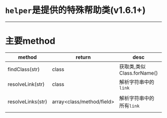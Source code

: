 # `helper`是提供的特殊帮助类(v1.6.1+)

---

# 主要method

| method  |  return  |  desc  |  Demo  |
| ------------ | ------------ | ------------ |------------ |
| findClass(str) | class | 获取类,类似Class.forName() | helper.findClass("java.lang.String")| 
| resolveLink(str) | class | 解析字符串中的`link` | helper.resolveLink("{@link java.lang.String}")| 
| resolveLinks(str) | array<class/method/field> | 解析字符串中的所有`link` | helper.resolveLink("{@link java.lang.String},{@link java.lang.Long}")|